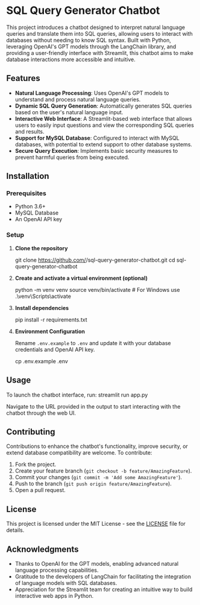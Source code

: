 # SQL Query Generator Chatbot

This project introduces a chatbot designed to interpret natural language queries and translate them into SQL queries, allowing users to interact with databases without needing to know SQL syntax. Built with Python, leveraging OpenAI's GPT models through the LangChain library, and providing a user-friendly interface with Streamlit, this chatbot aims to make database interactions more accessible and intuitive.

## Features

- **Natural Language Processing**: Uses OpenAI's GPT models to understand and process natural language queries.
- **Dynamic SQL Query Generation**: Automatically generates SQL queries based on the user's natural language input.
- **Interactive Web Interface**: A Streamlit-based web interface that allows users to easily input questions and view the corresponding SQL queries and results.
- **Support for MySQL Database**: Configured to interact with MySQL databases, with potential to extend support to other database systems.
- **Secure Query Execution**: Implements basic security measures to prevent harmful queries from being executed.

## Installation

### Prerequisites

- Python 3.6+
- MySQL Database
- An OpenAI API key

### Setup

1. **Clone the repository**

    git clone https://github.com/<your-username>/sql-query-generator-chatbot.git
    cd sql-query-generator-chatbot


2. **Create and activate a virtual environment (optional)**

    python -m venv venv
    source venv/bin/activate # For Windows use .\venv\Scripts\activate


3. **Install dependencies**

    pip install -r requirements.txt


4. **Environment Configuration**

    Rename `.env.example` to `.env` and update it with your database credentials and OpenAI API key.

    cp .env.example .env

   
## Usage

To launch the chatbot interface, run: streamlit run app.py


Navigate to the URL provided in the output to start interacting with the chatbot through the web UI.

## Contributing

Contributions to enhance the chatbot's functionality, improve security, or extend database compatibility are welcome. To contribute:

1. Fork the project.
2. Create your feature branch (`git checkout -b feature/AmazingFeature`).
3. Commit your changes (`git commit -m 'Add some AmazingFeature'`).
4. Push to the branch (`git push origin feature/AmazingFeature`).
5. Open a pull request.

## License

This project is licensed under the MIT License - see the [LICENSE](LICENSE) file for details.

## Acknowledgments

- Thanks to OpenAI for the GPT models, enabling advanced natural language processing capabilities.
- Gratitude to the developers of LangChain for facilitating the integration of language models with SQL databases.
- Appreciation for the Streamlit team for creating an intuitive way to build interactive web apps in Python.


